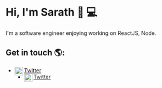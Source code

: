 # Hi, I'm Sarath 👋 💻

I'm a software engineer enjoying working on ReactJS, Node.

## Get in touch 🌎:
- <a href="https://twitter.com/sarathv9999"><img align="left" alt="Sarath's Twitter" width="22px" src="https://cdn.jsdelivr.net/npm/simple-icons@3.0.1/icons/twitter.svg" /> Twitter </a>
- <a href="https://www.linkedin.com/in/sarathv9999/"> <img align="left" alt="Sarath's LinkdeIN" width="22px" src="https://cdn.jsdelivr.net/npm/simple-icons@v3/icons/linkedin.svg" /> Twitter</a>
